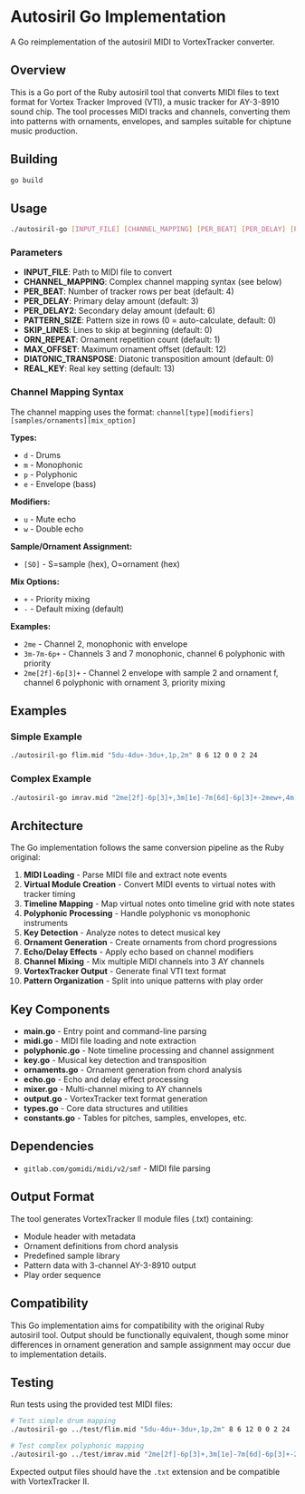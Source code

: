 # Autosiril Go Implementation

A Go reimplementation of the autosiril MIDI to VortexTracker converter.

## Overview

This is a Go port of the Ruby autosiril tool that converts MIDI files to text format for Vortex Tracker Improved (VTI), a music tracker for AY-3-8910 sound chip. The tool processes MIDI tracks and channels, converting them into patterns with ornaments, envelopes, and samples suitable for chiptune music production.

## Building

```bash
go build
```

## Usage

```bash
./autosiril-go [INPUT_FILE] [CHANNEL_MAPPING] [PER_BEAT] [PER_DELAY] [PER_DELAY2] [PATTERN_SIZE] [SKIP_LINES] [ORN_REPEAT] [MAX_OFFSET] [DIATONIC_TRANSPOSE] [REAL_KEY]
```

### Parameters

- **INPUT_FILE**: Path to MIDI file to convert
- **CHANNEL_MAPPING**: Complex channel mapping syntax (see below)
- **PER_BEAT**: Number of tracker rows per beat (default: 4)
- **PER_DELAY**: Primary delay amount (default: 3)
- **PER_DELAY2**: Secondary delay amount (default: 6)
- **PATTERN_SIZE**: Pattern size in rows (0 = auto-calculate, default: 0)
- **SKIP_LINES**: Lines to skip at beginning (default: 0)
- **ORN_REPEAT**: Ornament repetition count (default: 1)
- **MAX_OFFSET**: Maximum ornament offset (default: 12)
- **DIATONIC_TRANSPOSE**: Diatonic transposition amount (default: 0)
- **REAL_KEY**: Real key setting (default: 13)

### Channel Mapping Syntax

The channel mapping uses the format: `channel[type][modifiers][samples/ornaments][mix_option]`

**Types:**
- `d` - Drums
- `m` - Monophonic
- `p` - Polyphonic  
- `e` - Envelope (bass)

**Modifiers:**
- `u` - Mute echo
- `w` - Double echo

**Sample/Ornament Assignment:**
- `[SO]` - S=sample (hex), O=ornament (hex)

**Mix Options:**
- `+` - Priority mixing
- `-` - Default mixing (default)

**Examples:**
- `2me` - Channel 2, monophonic with envelope
- `3m-7m-6p+` - Channels 3 and 7 monophonic, channel 6 polyphonic with priority
- `2me[2f]-6p[3]+` - Channel 2 envelope with sample 2 and ornament f, channel 6 polyphonic with ornament 3, priority mixing

## Examples

### Simple Example
```bash
./autosiril-go flim.mid "5du-4du+-3du+,1p,2m" 8 6 12 0 0 2 24
```

### Complex Example  
```bash
./autosiril-go imrav.mid "2me[2f]-6p[3]+,3m[1e]-7m[6d]-6p[3]+-2mew+,4m[3c]-5m[2b]+-2me+" 8 6 12 0 64 2 24
```

## Architecture

The Go implementation follows the same conversion pipeline as the Ruby original:

1. **MIDI Loading** - Parse MIDI file and extract note events
2. **Virtual Module Creation** - Convert MIDI events to virtual notes with tracker timing
3. **Timeline Mapping** - Map virtual notes onto timeline grid with note states
4. **Polyphonic Processing** - Handle polyphonic vs monophonic instruments
5. **Key Detection** - Analyze notes to detect musical key
6. **Ornament Generation** - Create ornaments from chord progressions
7. **Echo/Delay Effects** - Apply echo based on channel modifiers
8. **Channel Mixing** - Mix multiple MIDI channels into 3 AY channels
9. **VortexTracker Output** - Generate final VTI text format
10. **Pattern Organization** - Split into unique patterns with play order

## Key Components

- **main.go** - Entry point and command-line parsing
- **midi.go** - MIDI file loading and note extraction
- **polyphonic.go** - Note timeline processing and channel assignment
- **key.go** - Musical key detection and transposition
- **ornaments.go** - Ornament generation from chord analysis
- **echo.go** - Echo and delay effect processing
- **mixer.go** - Multi-channel mixing to AY channels
- **output.go** - VortexTracker text format generation
- **types.go** - Core data structures and utilities
- **constants.go** - Tables for pitches, samples, envelopes, etc.

## Dependencies

- `gitlab.com/gomidi/midi/v2/smf` - MIDI file parsing

## Output Format

The tool generates VortexTracker II module files (.txt) containing:
- Module header with metadata
- Ornament definitions from chord analysis
- Predefined sample library
- Pattern data with 3-channel AY-3-8910 output
- Play order sequence

## Compatibility

This Go implementation aims for compatibility with the original Ruby autosiril tool. Output should be functionally equivalent, though some minor differences in ornament generation and sample assignment may occur due to implementation details.

## Testing

Run tests using the provided test MIDI files:

```bash
# Test simple drum mapping
./autosiril-go ../test/flim.mid "5du-4du+-3du+,1p,2m" 8 6 12 0 0 2 24

# Test complex polyphonic mapping  
./autosiril-go ../test/imrav.mid "2me[2f]-6p[3]+,3m[1e]-7m[6d]-6p[3]+-2mew+,4m[3c]-5m[2b]+-2me+" 8 6 12 0 64 2 24
```

Expected output files should have the `.txt` extension and be compatible with VortexTracker II.